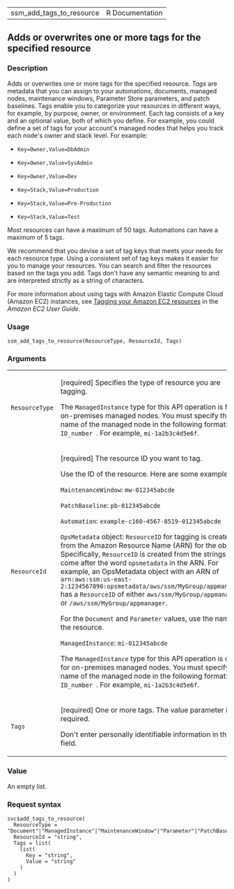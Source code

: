 <table style="width: 100%;">
<tbody>
<tr class="odd">
<td>ssm_add_tags_to_resource</td>
<td style="text-align: right;">R Documentation</td>
</tr>
</tbody>
</table>

## Adds or overwrites one or more tags for the specified resource

### Description

Adds or overwrites one or more tags for the specified resource. *Tags*
are metadata that you can assign to your automations, documents, managed
nodes, maintenance windows, Parameter Store parameters, and patch
baselines. Tags enable you to categorize your resources in different
ways, for example, by purpose, owner, or environment. Each tag consists
of a key and an optional value, both of which you define. For example,
you could define a set of tags for your account's managed nodes that
helps you track each node's owner and stack level. For example:

-   `⁠Key=Owner,Value=DbAdmin⁠`

-   `⁠Key=Owner,Value=SysAdmin⁠`

-   `⁠Key=Owner,Value=Dev⁠`

-   `⁠Key=Stack,Value=Production⁠`

-   `⁠Key=Stack,Value=Pre-Production⁠`

-   `⁠Key=Stack,Value=Test⁠`

Most resources can have a maximum of 50 tags. Automations can have a
maximum of 5 tags.

We recommend that you devise a set of tag keys that meets your needs for
each resource type. Using a consistent set of tag keys makes it easier
for you to manage your resources. You can search and filter the
resources based on the tags you add. Tags don't have any semantic
meaning to and are interpreted strictly as a string of characters.

For more information about using tags with Amazon Elastic Compute Cloud
(Amazon EC2) instances, see [Tagging your Amazon EC2
resources](https://docs.aws.amazon.com/AWSEC2/latest/UserGuide/Using_Tags.html)
in the *Amazon EC2 User Guide*.

### Usage

    ssm_add_tags_to_resource(ResourceType, ResourceId, Tags)

### Arguments

<table>
<colgroup>
<col style="width: 35%" />
<col style="width: 65%" />
</colgroup>
<tbody>
<tr class="odd">
<td><code
id="ssm_add_tags_to_resource_:_ResourceType">ResourceType</code></td>
<td><p>[required] Specifies the type of resource you are tagging.</p>
<p>The <code>ManagedInstance</code> type for this API operation is for
on-premises managed nodes. You must specify the name of the managed node
in the following format: <code>mi-ID_number </code>. For example, <code
style="white-space: pre;">⁠mi-1a2b3c4d5e6f⁠</code>.</p></td>
</tr>
<tr class="even">
<td><code
id="ssm_add_tags_to_resource_:_ResourceId">ResourceId</code></td>
<td><p>[required] The resource ID you want to tag.</p>
<p>Use the ID of the resource. Here are some examples:</p>
<p><code>MaintenanceWindow</code>: <code
style="white-space: pre;">⁠mw-012345abcde⁠</code></p>
<p><code>PatchBaseline</code>: <code
style="white-space: pre;">⁠pb-012345abcde⁠</code></p>
<p><code>Automation</code>: <code
style="white-space: pre;">⁠example-c160-4567-8519-012345abcde⁠</code></p>
<p><code>OpsMetadata</code> object: <code>ResourceID</code> for tagging
is created from the Amazon Resource Name (ARN) for the object.
Specifically, <code>ResourceID</code> is created from the strings that
come after the word <code>opsmetadata</code> in the ARN. For example, an
OpsMetadata object with an ARN of
<code>arn:aws:ssm:us-east-2:1234567890:opsmetadata/aws/ssm/MyGroup/appmanager</code>
has a <code>ResourceID</code> of either
<code>aws/ssm/MyGroup/appmanager</code> or <code
style="white-space: pre;">⁠/aws/ssm/MyGroup/appmanager⁠</code>.</p>
<p>For the <code>Document</code> and <code>Parameter</code> values, use
the name of the resource.</p>
<p><code>ManagedInstance</code>: <code
style="white-space: pre;">⁠mi-012345abcde⁠</code></p>
<p>The <code>ManagedInstance</code> type for this API operation is only
for on-premises managed nodes. You must specify the name of the managed
node in the following format: <code>mi-ID_number </code>. For example,
<code style="white-space: pre;">⁠mi-1a2b3c4d5e6f⁠</code>.</p></td>
</tr>
<tr class="odd">
<td><code id="ssm_add_tags_to_resource_:_Tags">Tags</code></td>
<td><p>[required] One or more tags. The value parameter is required.</p>
<p>Don't enter personally identifiable information in this
field.</p></td>
</tr>
</tbody>
</table>

### Value

An empty list.

### Request syntax

    svc$add_tags_to_resource(
      ResourceType = "Document"|"ManagedInstance"|"MaintenanceWindow"|"Parameter"|"PatchBaseline"|"OpsItem"|"OpsMetadata"|"Automation"|"Association",
      ResourceId = "string",
      Tags = list(
        list(
          Key = "string",
          Value = "string"
        )
      )
    )
